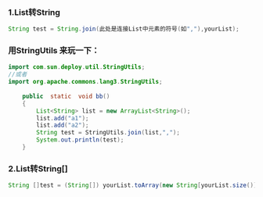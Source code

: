 ### 1.List转String
``` java
String test = String.join(此处是连接List中元素的符号(如","),yourList);
```
### 用StringUtils 来玩一下：
```java
import com.sun.deploy.util.StringUtils;
//或者
import org.apache.commons.lang3.StringUtils;
 
    public  static  void bb()
    {
        List<String> list = new ArrayList<String>();
        list.add("a1");
        list.add("a2");
        String test = StringUtils.join(list,",");
        System.out.println(test);
    }
```
### 2.List转String[]
```java
String []test = (String[]) yourList.toArray(new String[yourList.size()]);